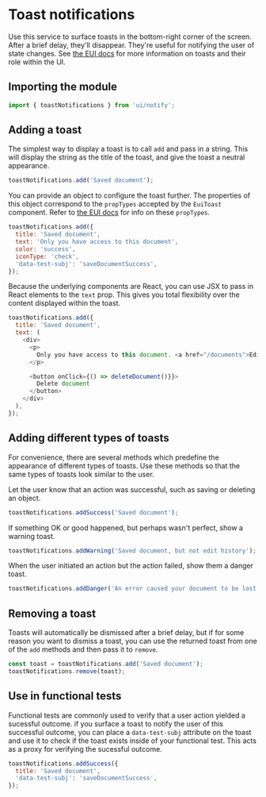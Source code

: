 # Toast notifications

Use this service to surface toasts in the bottom-right corner of the screen. After a brief delay, they'll disappear. They're useful for notifying the user of state changes. See [the EUI docs](elastic.github.io/eui/) for more information on toasts and their role within the UI.

## Importing the module

```js
import { toastNotifications } from 'ui/notify';
```

## Adding a toast

The simplest way to display a toast is to call `add` and pass in a string. This will display the string as the title of the toast, and give the toast a neutral appearance.

```js
toastNotifications.add('Saved document');
```

You can provide an object to configure the toast further. The properties of this object correspond to the `propTypes` accepted by the `EuiToast` component. Refer to [the EUI docs](elastic.github.io/eui/) for info on these `propTypes`.

```js
toastNotifications.add({
  title: 'Saved document',
  text: 'Only you have access to this document',
  color: 'success',
  iconType: 'check',
  'data-test-subj': 'saveDocumentSuccess',
});
```

Because the underlying components are React, you can use JSX to pass in React elements to the `text` prop. This gives you total flexibility over the content displayed within the toast.

```js
toastNotifications.add({
  title: 'Saved document',
  text: (
    <div>
      <p>
        Only you have access to this document. <a href="/documents">Edit permissions.</a>
      </p>

      <button onClick={() => deleteDocument()}}>
        Delete document
      </button>
    </div>
  ),
});
```

## Adding different types of toasts

For convenience, there are several methods which predefine the appearance of different types of toasts. Use these methods so that the same types of toasts look similar to the user.

Let the user know that an action was successful, such as saving or deleting an object.

```js
toastNotifications.addSuccess('Saved document');
```

If something OK or good happened, but perhaps wasn't perfect, show a warning toast.

```js
toastNotifications.addWarning('Saved document, but not edit history');
```

When the user initiated an action but the action failed, show them a danger toast.

```js
toastNotifications.addDanger('An error caused your document to be lost');
```

## Removing a toast

Toasts will automatically be dismissed after a brief delay, but if for some reason you want to dismiss a toast, you can use the returned toast from one of the `add` methods and then pass it to `remove`.

```js
const toast = toastNotifications.add('Saved document');
toastNotifications.remove(toast);
```

## Use in functional tests

Functional tests are commonly used to verify that a user action yielded a sucessful outcome. if you surface a toast to notify the user of this successful outcome, you can place a `data-test-subj` attribute on the toast and use it to check if the toast exists inside of your functional test. This acts as a proxy for verifying the sucessful outcome.

```js
toastNotifications.addSuccess({
  title: 'Saved document',
  'data-test-subj': 'saveDocumentSuccess',
});
```
